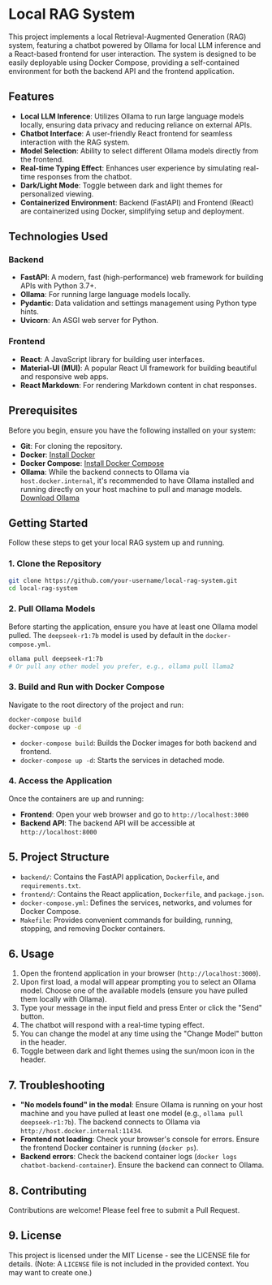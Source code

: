 # Local RAG System

This project implements a local Retrieval-Augmented Generation (RAG) system, featuring a chatbot powered by Ollama for local LLM inference and a React-based frontend for user interaction. The system is designed to be easily deployable using Docker Compose, providing a self-contained environment for both the backend API and the frontend application.

## Features

-   **Local LLM Inference**: Utilizes Ollama to run large language models locally, ensuring data privacy and reducing reliance on external APIs.
-   **Chatbot Interface**: A user-friendly React frontend for seamless interaction with the RAG system.
-   **Model Selection**: Ability to select different Ollama models directly from the frontend.
-   **Real-time Typing Effect**: Enhances user experience by simulating real-time responses from the chatbot.
-   **Dark/Light Mode**: Toggle between dark and light themes for personalized viewing.
-   **Containerized Environment**: Backend (FastAPI) and Frontend (React) are containerized using Docker, simplifying setup and deployment.

## Technologies Used

### Backend

-   **FastAPI**: A modern, fast (high-performance) web framework for building APIs with Python 3.7+.
-   **Ollama**: For running large language models locally.
-   **Pydantic**: Data validation and settings management using Python type hints.
-   **Uvicorn**: An ASGI web server for Python.

### Frontend

-   **React**: A JavaScript library for building user interfaces.
-   **Material-UI (MUI)**: A popular React UI framework for building beautiful and responsive web apps.
-   **React Markdown**: For rendering Markdown content in chat responses.

## Prerequisites

Before you begin, ensure you have the following installed on your system:

-   **Git**: For cloning the repository.
-   **Docker**: [Install Docker](https://docs.docker.com/get-docker/)
-   **Docker Compose**: [Install Docker Compose](https://docs.docker.com/compose/install/)
-   **Ollama**: While the backend connects to Ollama via `host.docker.internal`, it's recommended to have Ollama installed and running directly on your host machine to pull and manage models. [Download Ollama](https://ollama.ai/download)

## Getting Started

Follow these steps to get your local RAG system up and running.

### 1. Clone the Repository

```bash
git clone https://github.com/your-username/local-rag-system.git
cd local-rag-system
```

### 2. Pull Ollama Models

Before starting the application, ensure you have at least one Ollama model pulled. The `deepseek-r1:7b` model is used by default in the `docker-compose.yml`.

```bash
ollama pull deepseek-r1:7b
# Or pull any other model you prefer, e.g., ollama pull llama2
```

### 3. Build and Run with Docker Compose

Navigate to the root directory of the project and run:

```bash
docker-compose build
docker-compose up -d
```

-   `docker-compose build`: Builds the Docker images for both backend and frontend.
-   `docker-compose up -d`: Starts the services in detached mode.

### 4. Access the Application

Once the containers are up and running:

-   **Frontend**: Open your web browser and go to `http://localhost:3000`
-   **Backend API**: The backend API will be accessible at `http://localhost:8000`

## 5. Project Structure

-   `backend/`: Contains the FastAPI application, `Dockerfile`, and `requirements.txt`.
-   `frontend/`: Contains the React application, `Dockerfile`, and `package.json`.
-   `docker-compose.yml`: Defines the services, networks, and volumes for Docker Compose.
-   `Makefile`: Provides convenient commands for building, running, stopping, and removing Docker containers.

## 6. Usage

1.  Open the frontend application in your browser (`http://localhost:3000`).
2.  Upon first load, a modal will appear prompting you to select an Ollama model. Choose one of the available models (ensure you have pulled them locally with Ollama).
3.  Type your message in the input field and press Enter or click the "Send" button.
4.  The chatbot will respond with a real-time typing effect.
5.  You can change the model at any time using the "Change Model" button in the header.
6.  Toggle between dark and light themes using the sun/moon icon in the header.

## 7. Troubleshooting

-   **"No models found" in the modal**: Ensure Ollama is running on your host machine and you have pulled at least one model (e.g., `ollama pull deepseek-r1:7b`). The backend connects to Ollama via `http://host.docker.internal:11434`.
-   **Frontend not loading**: Check your browser's console for errors. Ensure the frontend Docker container is running (`docker ps`).
-   **Backend errors**: Check the backend container logs (`docker logs chatbot-backend-container`). Ensure the backend can connect to Ollama.

## 8. Contributing

Contributions are welcome! Please feel free to submit a Pull Request.

## 9. License

This project is licensed under the MIT License - see the LICENSE file for details. (Note: A `LICENSE` file is not included in the provided context. You may want to create one.)
